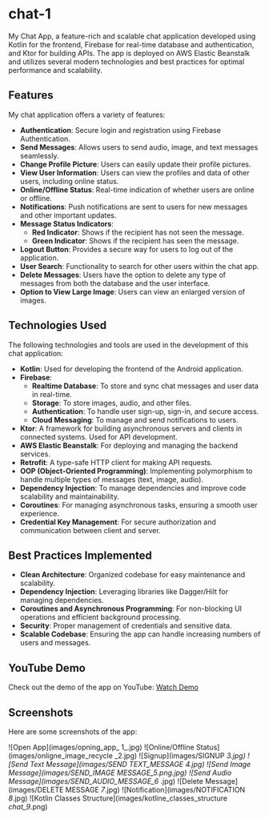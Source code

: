 # chat-1

My Chat App, a feature-rich and scalable chat application developed using Kotlin for the frontend, Firebase for real-time database and authentication, and Ktor for building APIs. The app is deployed on AWS Elastic Beanstalk and utilizes several modern technologies and best practices for optimal performance and scalability.

## Features

My chat application offers a variety of features:

- **Authentication**: Secure login and registration using Firebase Authentication.
- **Send Messages**: Allows users to send audio, image, and text messages seamlessly.
- **Change Profile Picture**: Users can easily update their profile pictures.
- **View User Information**: Users can view the profiles and data of other users, including online status.
- **Online/Offline Status**: Real-time indication of whether users are online or offline.
- **Notifications**: Push notifications are sent to users for new messages and other important updates.
- **Message Status Indicators**:
  - **Red Indicator**: Shows if the recipient has not seen the message.
  - **Green Indicator**: Shows if the recipient has seen the message.
- **Logout Button**: Provides a secure way for users to log out of the application.
- **User Search**: Functionality to search for other users within the chat app.
- **Delete Messages**: Users have the option to delete any type of messages from both the database and the user interface.
- **Option to View Large Image**: Users can view an enlarged version of images.

## Technologies Used

The following technologies and tools are used in the development of this chat application:

- **Kotlin**: Used for developing the frontend of the Android application.
- **Firebase**:
  - **Realtime Database**: To store and sync chat messages and user data in real-time.
  - **Storage**: To store images, audio, and other files.
  - **Authentication**: To handle user sign-up, sign-in, and secure access.
  - **Cloud Messaging**: To manage and send notifications to users.
- **Ktor**: A framework for building asynchronous servers and clients in connected systems. Used for API development.
- **AWS Elastic Beanstalk**: For deploying and managing the backend services.
- **Retrofit**: A type-safe HTTP client for making API requests.
- **OOP (Object-Oriented Programming)**: Implementing polymorphism to handle multiple types of messages (text, image, audio).
- **Dependency Injection**: To manage dependencies and improve code scalability and maintainability.
- **Coroutines**: For managing asynchronous tasks, ensuring a smooth user experience.
- **Credential Key Management**: For secure authorization and communication between client and server.

## Best Practices Implemented

- **Clean Architecture**: Organized codebase for easy maintenance and scalability.
- **Dependency Injection**: Leveraging libraries like Dagger/Hilt for managing dependencies.
- **Coroutines and Asynchronous Programming**: For non-blocking UI operations and efficient background processing.
- **Security**: Proper management of credentials and sensitive data.
- **Scalable Codebase**: Ensuring the app can handle increasing numbers of users and messages.

## YouTube Demo

Check out the demo of the app on YouTube: [Watch Demo](https://youtu.be/llaznWZZKGc)

## Screenshots

Here are some screenshots of the app:


![Open App](images/opning_app_ 1_.jpg)
![Online/Offline Status](images/onligne_image_recycle _2.jpg)
![Signup](images/SIGNUP _3.jpg)
![Send Text Message](images/SEND _TEXT_MESSAGE _4_.jpg)
![Send Image Message](images/SEND_IMAGE MESSAGE_5_.png.jpg)
![Send Audio Message](images/SEND_AUDIO_MESSAGE_6_ .jpg)
![Delete Message](images/DELETE MESSAGE _7_.jpg)
![Notification](images/NOTIFICATION _8_.jpg)
![Kotlin Classes Structure](images/kotline_classes_structure _chat_9_.png)
